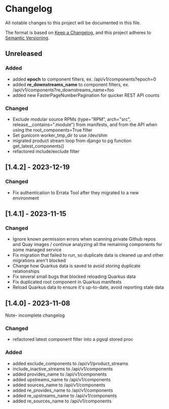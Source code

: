 # Changelog
All notable changes to this project will be documented in this file.

The format is based on [Keep a Changelog](https://keepachangelog.com/en/1.0.0/),
and this project adheres to [Semantic Versioning](https://semver.org/spec/v2.0.0.html).

## Unreleased

### Added
* added **epoch** to component filters, ex. /api/v1/components?epoch=0
* added **re_downstreams_name** to component filters, ex. /api/v1/components?re_downstreams_name=foo
* added new FasterPageNumberPagination for quicker REST API counts

### Changed
* Exclude modular source RPMs (type="RPM", arch="src", release__contains=".module") from manifests,
and from the API when using the root_components=True filter
* Set gunicorn worker_tmp_dir to use /dev/shm
* migrated product stream loop from django to pg function get_latest_components()
* refactored include/exclude filter


## [1.4.2] - 2023-12-19

### Changed
* Fix authentication to Errata Tool after they migrated to a new environment

## [1.4.1] - 2023-11-15

### Changed
* Ignore known permission errors when scanning private Github repos and Quay images / 
continue analyzing all the remaining components for some managed service
* Fix migration that failed to run, so duplicate data is cleaned up and other migrations aren't blocked
* Change how Quarkus data is saved to avoid storing duplicate relationships
* Fix several small bugs that blocked reloading Quarkus data
* Fix duplicated root component in Quarkus manifests
* Reload Quarkus data to ensure it's up-to-date, avoid reporting stale data

## [1.4.0] - 2023-11-08
Note- incomplete changelog

### Changed
* refactored latest component filter into a pgsql stored proc

### Added
* added exclude_components to /api/v1/product_streams
* include_inactive_streams to /api/v1/components
* added provides_name to /api/v1/components
* added upstreams_name to /api/v1/components
* added sources_name to /api/v1/components
* added re_provides_name to /api/v1/components
* added re_upstreams_name to /api/v1/components
* added re_sources_name to /api/v1/components

